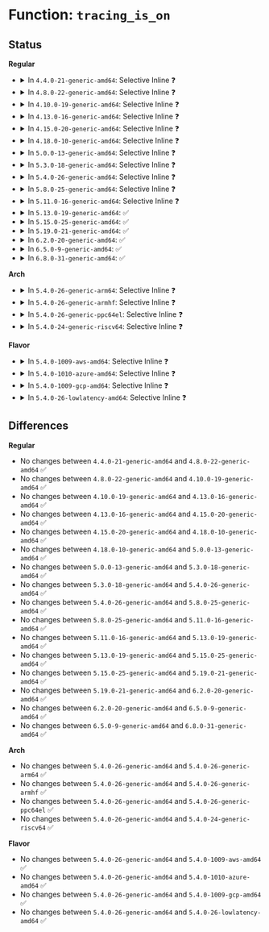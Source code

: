 # Function: <code>tracing_is_on</code>

## Status
<b>Regular</b>
<ul>
<li>
<details>
<summary>In <code>4.4.0-21-generic-amd64</code>: Selective Inline ❓</summary>

```c
int tracing_is_on()
```

```json
{
  "name": "tracing_is_on",
  "collision_type": "Unique Global",
  "inline_type": "Selective",
  "funcs": [
    {
      "addr": 18446744071580199696,
      "name": "tracing_is_on",
      "external": true,
      "loc": "kernel/trace/trace.c:825",
      "file": "kernel/trace/trace.c",
      "inline": "not declared, inlined",
      "caller_inline": [],
      "caller_func": [
        "kernel/debug/debug_core.c:kgdb_cpu_enter",
        "kernel/trace/trace_functions.c:ftrace_stacktrace_count",
        "kernel/trace/trace_functions.c:ftrace_traceoff",
        "kernel/trace/trace_functions.c:update_traceon_count",
        "kernel/trace/trace_functions.c:ftrace_traceon",
        "kernel/trace/trace_events_trigger.c:traceoff_trigger",
        "kernel/trace/trace_events_trigger.c:traceon_trigger"
      ]
    }
  ],
  "symbols": [
    {
      "addr": 18446744071580199696,
      "name": "tracing_is_on",
      "section": ".text",
      "bind": "STB_GLOBAL",
      "size": 37
    }
  ]
}
```
</details>
</li>
<li>
<details>
<summary>In <code>4.8.0-22-generic-amd64</code>: Selective Inline ❓</summary>

```c
int tracing_is_on()
```

```json
{
  "name": "tracing_is_on",
  "collision_type": "Unique Global",
  "inline_type": "Selective",
  "funcs": [
    {
      "addr": 18446744071580235520,
      "name": "tracing_is_on",
      "external": true,
      "loc": "kernel/trace/trace.c:1060",
      "file": "kernel/trace/trace.c",
      "inline": "not declared, inlined",
      "caller_inline": [],
      "caller_func": [
        "kernel/debug/debug_core.c:kgdb_cpu_enter",
        "kernel/trace/trace_functions.c:ftrace_stacktrace_count",
        "kernel/trace/trace_functions.c:ftrace_traceoff",
        "kernel/trace/trace_functions.c:ftrace_traceon",
        "kernel/trace/trace_functions.c:update_traceon_count",
        "kernel/trace/trace_events_trigger.c:traceoff_trigger",
        "kernel/trace/trace_events_trigger.c:traceon_trigger"
      ]
    }
  ],
  "symbols": [
    {
      "addr": 18446744071580235520,
      "name": "tracing_is_on",
      "section": ".text",
      "bind": "STB_GLOBAL",
      "size": 37
    }
  ]
}
```
</details>
</li>
<li>
<details>
<summary>In <code>4.10.0-19-generic-amd64</code>: Selective Inline ❓</summary>

```c
int tracing_is_on()
```

```json
{
  "name": "tracing_is_on",
  "collision_type": "Unique Global",
  "inline_type": "Selective",
  "funcs": [
    {
      "addr": 18446744071580276960,
      "name": "tracing_is_on",
      "external": true,
      "loc": "kernel/trace/trace.c:1103",
      "file": "kernel/trace/trace.c",
      "inline": "not declared, inlined",
      "caller_inline": [],
      "caller_func": [
        "kernel/debug/debug_core.c:kgdb_cpu_enter",
        "kernel/trace/trace_functions.c:ftrace_stacktrace_count",
        "kernel/trace/trace_functions.c:ftrace_traceoff",
        "kernel/trace/trace_functions.c:ftrace_traceon",
        "kernel/trace/trace_functions.c:update_traceon_count",
        "kernel/trace/trace_events_trigger.c:traceoff_trigger",
        "kernel/trace/trace_events_trigger.c:traceon_trigger"
      ]
    }
  ],
  "symbols": [
    {
      "addr": 18446744071580276960,
      "name": "tracing_is_on",
      "section": ".text",
      "bind": "STB_GLOBAL",
      "size": 37
    }
  ]
}
```
</details>
</li>
<li>
<details>
<summary>In <code>4.13.0-16-generic-amd64</code>: Selective Inline ❓</summary>

```c
int tracing_is_on()
```

```json
{
  "name": "tracing_is_on",
  "collision_type": "Unique Global",
  "inline_type": "Selective",
  "funcs": [
    {
      "addr": 18446744071580289568,
      "name": "tracing_is_on",
      "external": true,
      "loc": "kernel/trace/trace.c:1101",
      "file": "kernel/trace/trace.c",
      "inline": "not declared, inlined",
      "caller_inline": [],
      "caller_func": [
        "kernel/debug/debug_core.c:kgdb_cpu_enter",
        "kernel/trace/trace_events_trigger.c:traceoff_trigger",
        "kernel/trace/trace_events_trigger.c:traceon_trigger"
      ]
    }
  ],
  "symbols": [
    {
      "addr": 18446744071580289568,
      "name": "tracing_is_on",
      "section": ".text",
      "bind": "STB_GLOBAL",
      "size": 37
    }
  ]
}
```
</details>
</li>
<li>
<details>
<summary>In <code>4.15.0-20-generic-amd64</code>: Selective Inline ❓</summary>

```c
int tracing_is_on()
```

```json
{
  "name": "tracing_is_on",
  "collision_type": "Unique Global",
  "inline_type": "Selective",
  "funcs": [
    {
      "addr": 18446744071580343008,
      "name": "tracing_is_on",
      "external": true,
      "loc": "kernel/trace/trace.c:1101",
      "file": "kernel/trace/trace.c",
      "inline": "not declared, inlined",
      "caller_inline": [],
      "caller_func": [
        "kernel/debug/debug_core.c:kgdb_cpu_enter",
        "kernel/trace/trace_events_trigger.c:traceoff_trigger",
        "kernel/trace/trace_events_trigger.c:traceon_trigger"
      ]
    }
  ],
  "symbols": [
    {
      "addr": 18446744071580343008,
      "name": "tracing_is_on",
      "section": ".text",
      "bind": "STB_GLOBAL",
      "size": 37
    }
  ]
}
```
</details>
</li>
<li>
<details>
<summary>In <code>4.18.0-10-generic-amd64</code>: Selective Inline ❓</summary>

```c
int tracing_is_on()
```

```json
{
  "name": "tracing_is_on",
  "collision_type": "Unique Global",
  "inline_type": "Selective",
  "funcs": [
    {
      "addr": 18446744071580404032,
      "name": "tracing_is_on",
      "external": true,
      "loc": "kernel/trace/trace.c:1100",
      "file": "kernel/trace/trace.c",
      "inline": "not declared, inlined",
      "caller_inline": [],
      "caller_func": [
        "kernel/debug/debug_core.c:kgdb_cpu_enter",
        "kernel/trace/trace_events_trigger.c:traceoff_trigger",
        "kernel/trace/trace_events_trigger.c:traceon_trigger"
      ]
    }
  ],
  "symbols": [
    {
      "addr": 18446744071580404032,
      "name": "tracing_is_on",
      "section": ".text",
      "bind": "STB_GLOBAL",
      "size": 37
    }
  ]
}
```
</details>
</li>
<li>
<details>
<summary>In <code>5.0.0-13-generic-amd64</code>: Selective Inline ❓</summary>

```c
int tracing_is_on()
```

```json
{
  "name": "tracing_is_on",
  "collision_type": "Unique Global",
  "inline_type": "Selective",
  "funcs": [
    {
      "addr": 18446744071580459328,
      "name": "tracing_is_on",
      "external": true,
      "loc": "kernel/trace/trace.c:1101",
      "file": "kernel/trace/trace.c",
      "inline": "not declared, inlined",
      "caller_inline": [],
      "caller_func": [
        "kernel/debug/debug_core.c:kgdb_cpu_enter",
        "kernel/trace/trace_events_trigger.c:traceoff_trigger",
        "kernel/trace/trace_events_trigger.c:traceon_trigger"
      ]
    }
  ],
  "symbols": [
    {
      "addr": 18446744071580459328,
      "name": "tracing_is_on",
      "section": ".text",
      "bind": "STB_GLOBAL",
      "size": 40
    }
  ]
}
```
</details>
</li>
<li>
<details>
<summary>In <code>5.3.0-18-generic-amd64</code>: Selective Inline ❓</summary>

```c
int tracing_is_on()
```

```json
{
  "name": "tracing_is_on",
  "collision_type": "Unique Global",
  "inline_type": "Selective",
  "funcs": [
    {
      "addr": 18446744071580514384,
      "name": "tracing_is_on",
      "external": true,
      "loc": "kernel/trace/trace.c:1272",
      "file": "kernel/trace/trace.c",
      "inline": "not declared, inlined",
      "caller_inline": [],
      "caller_func": [
        "kernel/debug/debug_core.c:kgdb_cpu_enter",
        "kernel/trace/trace_events_trigger.c:traceoff_trigger",
        "kernel/trace/trace_events_trigger.c:traceon_trigger"
      ]
    }
  ],
  "symbols": [
    {
      "addr": 18446744071580514384,
      "name": "tracing_is_on",
      "section": ".text",
      "bind": "STB_GLOBAL",
      "size": 40
    }
  ]
}
```
</details>
</li>
<li>
<details>
<summary>In <code>5.4.0-26-generic-amd64</code>: Selective Inline ❓</summary>

```c
int tracing_is_on()
```

```json
{
  "name": "tracing_is_on",
  "collision_type": "Unique Global",
  "inline_type": "Selective",
  "funcs": [
    {
      "addr": 18446744071580561936,
      "name": "tracing_is_on",
      "external": true,
      "loc": "kernel/trace/trace.c:1290",
      "file": "kernel/trace/trace.c",
      "inline": "not declared, inlined",
      "caller_inline": [],
      "caller_func": [
        "kernel/debug/debug_core.c:kgdb_cpu_enter",
        "kernel/trace/trace_events_trigger.c:traceoff_trigger",
        "kernel/trace/trace_events_trigger.c:traceon_trigger"
      ]
    }
  ],
  "symbols": [
    {
      "addr": 18446744071580561936,
      "name": "tracing_is_on",
      "section": ".text",
      "bind": "STB_GLOBAL",
      "size": 40
    }
  ]
}
```
</details>
</li>
<li>
<details>
<summary>In <code>5.8.0-25-generic-amd64</code>: Selective Inline ❓</summary>

```c
int tracing_is_on()
```

```json
{
  "name": "tracing_is_on",
  "collision_type": "Unique Global",
  "inline_type": "Selective",
  "funcs": [
    {
      "addr": 18446744071580684003,
      "name": "tracing_is_on",
      "external": true,
      "loc": "kernel/trace/trace.c:1325",
      "file": "kernel/trace/trace.c",
      "inline": "not declared, inlined",
      "caller_inline": [
        "kernel/trace/trace.c:tracing_record_tgid",
        "kernel/trace/trace.c:tracing_record_taskinfo_sched_switch"
      ],
      "caller_func": [
        "kernel/debug/debug_core.c:kgdb_cpu_enter",
        "kernel/trace/trace_events_trigger.c:traceoff_trigger",
        "kernel/trace/trace_events_trigger.c:traceon_trigger"
      ]
    }
  ],
  "symbols": [
    {
      "addr": 18446744071580663328,
      "name": "tracing_is_on",
      "section": ".text",
      "bind": "STB_GLOBAL",
      "size": 40
    }
  ]
}
```
</details>
</li>
<li>
<details>
<summary>In <code>5.11.0-16-generic-amd64</code>: Selective Inline ❓</summary>

```c
int tracing_is_on()
```

```json
{
  "name": "tracing_is_on",
  "collision_type": "Unique Global",
  "inline_type": "Selective",
  "funcs": [
    {
      "addr": 18446744071580674835,
      "name": "tracing_is_on",
      "external": true,
      "loc": "kernel/trace/trace.c:1476",
      "file": "kernel/trace/trace.c",
      "inline": "not declared, inlined",
      "caller_inline": [
        "kernel/trace/trace.c:tracing_record_tgid",
        "kernel/trace/trace.c:tracing_record_taskinfo_sched_switch"
      ],
      "caller_func": [
        "kernel/debug/debug_core.c:kgdb_cpu_enter",
        "kernel/trace/trace_events_trigger.c:traceoff_trigger",
        "kernel/trace/trace_events_trigger.c:traceon_trigger"
      ]
    }
  ],
  "symbols": [
    {
      "addr": 18446744071580654128,
      "name": "tracing_is_on",
      "section": ".text",
      "bind": "STB_GLOBAL",
      "size": 40
    }
  ]
}
```
</details>
</li>
<li>
<details>
<summary>In <code>5.13.0-19-generic-amd64</code>: ✅</summary>

```c
int tracing_is_on()
```

```json
{
  "name": "tracing_is_on",
  "collision_type": "Unique Global",
  "inline_type": "No",
  "funcs": [
    {
      "addr": 18446744071580655584,
      "name": "tracing_is_on",
      "external": true,
      "loc": "kernel/trace/trace.c:1473",
      "file": "kernel/trace/trace.c",
      "inline": "seen, unknown",
      "caller_inline": [],
      "caller_func": [
        "kernel/debug/debug_core.c:kgdb_cpu_enter",
        "kernel/trace/trace_events_trigger.c:traceoff_trigger",
        "kernel/trace/trace_events_trigger.c:traceon_trigger"
      ]
    }
  ],
  "symbols": [
    {
      "addr": 18446744071580655584,
      "name": "tracing_is_on",
      "section": ".text",
      "bind": "STB_GLOBAL",
      "size": 40
    }
  ]
}
```
</details>
</li>
<li>
<details>
<summary>In <code>5.15.0-25-generic-amd64</code>: ✅</summary>

```c
int tracing_is_on()
```

```json
{
  "name": "tracing_is_on",
  "collision_type": "Unique Global",
  "inline_type": "No",
  "funcs": [
    {
      "addr": 18446744071580829776,
      "name": "tracing_is_on",
      "external": true,
      "loc": "kernel/trace/trace.c:1486",
      "file": "kernel/trace/trace.c",
      "inline": "seen, unknown",
      "caller_inline": [],
      "caller_func": [
        "kernel/debug/debug_core.c:kgdb_cpu_enter",
        "kernel/trace/trace_events_trigger.c:traceoff_count_trigger",
        "kernel/trace/trace_events_trigger.c:traceon_count_trigger"
      ]
    }
  ],
  "symbols": [
    {
      "addr": 18446744071580829776,
      "name": "tracing_is_on",
      "section": ".text",
      "bind": "STB_GLOBAL",
      "size": 40
    }
  ]
}
```
</details>
</li>
<li>
<details>
<summary>In <code>5.19.0-21-generic-amd64</code>: ✅</summary>

```c
int tracing_is_on()
```

```json
{
  "name": "tracing_is_on",
  "collision_type": "Unique Global",
  "inline_type": "No",
  "funcs": [
    {
      "addr": 18446744071581055856,
      "name": "tracing_is_on",
      "external": true,
      "loc": "kernel/trace/trace.c:1476",
      "file": "kernel/trace/trace.c",
      "inline": "seen, unknown",
      "caller_inline": [],
      "caller_func": [
        "kernel/debug/debug_core.c:kgdb_cpu_enter",
        "kernel/trace/trace_events_trigger.c:traceoff_count_trigger",
        "kernel/trace/trace_events_trigger.c:traceon_count_trigger"
      ]
    }
  ],
  "symbols": [
    {
      "addr": 18446744071581055856,
      "name": "tracing_is_on",
      "section": ".text",
      "bind": "STB_GLOBAL",
      "size": 56
    }
  ]
}
```
</details>
</li>
<li>
<details>
<summary>In <code>6.2.0-20-generic-amd64</code>: ✅</summary>

```c
int tracing_is_on()
```

```json
{
  "name": "tracing_is_on",
  "collision_type": "Unique Global",
  "inline_type": "No",
  "funcs": [
    {
      "addr": 18446744071581357792,
      "name": "tracing_is_on",
      "external": true,
      "loc": "kernel/trace/trace.c:1482",
      "file": "kernel/trace/trace.c",
      "inline": "seen, unknown",
      "caller_inline": [],
      "caller_func": [
        "kernel/debug/debug_core.c:kgdb_cpu_enter",
        "kernel/trace/trace_events_trigger.c:traceoff_count_trigger",
        "kernel/trace/trace_events_trigger.c:traceon_count_trigger"
      ]
    }
  ],
  "symbols": [
    {
      "addr": 18446744071581357792,
      "name": "tracing_is_on",
      "section": ".text",
      "bind": "STB_GLOBAL",
      "size": 56
    }
  ]
}
```
</details>
</li>
<li>
<details>
<summary>In <code>6.5.0-9-generic-amd64</code>: ✅</summary>

```c
int tracing_is_on()
```

```json
{
  "name": "tracing_is_on",
  "collision_type": "Unique Global",
  "inline_type": "No",
  "funcs": [
    {
      "addr": 18446744071581452288,
      "name": "tracing_is_on",
      "external": true,
      "loc": "kernel/trace/trace.c:1533",
      "file": "kernel/trace/trace.c",
      "inline": "seen, unknown",
      "caller_inline": [],
      "caller_func": [
        "kernel/debug/debug_core.c:kgdb_cpu_enter",
        "kernel/trace/trace_events_trigger.c:traceoff_count_trigger",
        "kernel/trace/trace_events_trigger.c:traceon_count_trigger"
      ]
    }
  ],
  "symbols": [
    {
      "addr": 18446744071581452288,
      "name": "tracing_is_on",
      "section": ".text",
      "bind": "STB_GLOBAL",
      "size": 56
    }
  ]
}
```
</details>
</li>
<li>
<details>
<summary>In <code>6.8.0-31-generic-amd64</code>: ✅</summary>

```c
int tracing_is_on()
```

```json
{
  "name": "tracing_is_on",
  "collision_type": "Unique Global",
  "inline_type": "No",
  "funcs": [
    {
      "addr": 18446744071581562096,
      "name": "tracing_is_on",
      "external": true,
      "loc": "kernel/trace/trace.c:1543",
      "file": "kernel/trace/trace.c",
      "inline": "seen, unknown",
      "caller_inline": [],
      "caller_func": [
        "kernel/debug/debug_core.c:kgdb_cpu_enter",
        "kernel/trace/trace_events_trigger.c:traceoff_count_trigger",
        "kernel/trace/trace_events_trigger.c:traceon_count_trigger"
      ]
    }
  ],
  "symbols": [
    {
      "addr": 18446744071581562096,
      "name": "tracing_is_on",
      "section": ".text",
      "bind": "STB_GLOBAL",
      "size": 56
    }
  ]
}
```
</details>
</li>
</ul>
<b>Arch</b>
<ul>
<li>
<details>
<summary>In <code>5.4.0-26-generic-arm64</code>: Selective Inline ❓</summary>

```c
int tracing_is_on()
```

```json
{
  "name": "tracing_is_on",
  "collision_type": "Unique Global",
  "inline_type": "Selective",
  "funcs": [
    {
      "addr": 18446603336491852848,
      "name": "tracing_is_on",
      "external": true,
      "loc": "kernel/trace/trace.c:1290",
      "file": "kernel/trace/trace.c",
      "inline": "not declared, inlined",
      "caller_inline": [],
      "caller_func": [
        "kernel/debug/debug_core.c:kgdb_cpu_enter",
        "kernel/trace/trace_events_trigger.c:traceoff_trigger",
        "kernel/trace/trace_events_trigger.c:traceon_trigger"
      ]
    }
  ],
  "symbols": [
    {
      "addr": 18446603336491852848,
      "name": "tracing_is_on",
      "section": ".text",
      "bind": "STB_GLOBAL",
      "size": 56
    }
  ]
}
```
</details>
</li>
<li>
<details>
<summary>In <code>5.4.0-26-generic-armhf</code>: Selective Inline ❓</summary>

```c
int tracing_is_on()
```

```json
{
  "name": "tracing_is_on",
  "collision_type": "Unique Global",
  "inline_type": "Selective",
  "funcs": [
    {
      "addr": 3225797396,
      "name": "tracing_is_on",
      "external": true,
      "loc": "kernel/trace/trace.c:1290",
      "file": "kernel/trace/trace.c",
      "inline": "not declared, inlined",
      "caller_inline": [],
      "caller_func": [
        "kernel/debug/debug_core.c:kgdb_cpu_enter",
        "kernel/trace/trace_events_trigger.c:traceoff_trigger",
        "kernel/trace/trace_events_trigger.c:traceon_trigger"
      ]
    }
  ],
  "symbols": [
    {
      "addr": 3225797396,
      "name": "tracing_is_on",
      "section": ".text",
      "bind": "STB_GLOBAL",
      "size": 56
    }
  ]
}
```
</details>
</li>
<li>
<details>
<summary>In <code>5.4.0-26-generic-ppc64el</code>: Selective Inline ❓</summary>

```c
int tracing_is_on()
```

```json
{
  "name": "tracing_is_on",
  "collision_type": "Unique Global",
  "inline_type": "Selective",
  "funcs": [
    {
      "addr": 13835058055284921728,
      "name": "tracing_is_on",
      "external": true,
      "loc": "kernel/trace/trace.c:1290",
      "file": "kernel/trace/trace.c",
      "inline": "not declared, inlined",
      "caller_inline": [],
      "caller_func": [
        "arch/powerpc/xmon/xmon.c:xmon_core",
        "kernel/debug/debug_core.c:kgdb_cpu_enter",
        "kernel/trace/trace_events_trigger.c:traceoff_trigger",
        "kernel/trace/trace_events_trigger.c:traceon_trigger"
      ]
    }
  ],
  "symbols": [
    {
      "addr": 13835058055284921728,
      "name": "tracing_is_on",
      "section": ".text",
      "bind": "STB_GLOBAL",
      "size": 88
    }
  ]
}
```
</details>
</li>
<li>
<details>
<summary>In <code>5.4.0-24-generic-riscv64</code>: Selective Inline ❓</summary>

```c
int tracing_is_on()
```

```json
{
  "name": "tracing_is_on",
  "collision_type": "Unique Global",
  "inline_type": "Selective",
  "funcs": [
    {
      "addr": 18446743936272150276,
      "name": "tracing_is_on",
      "external": true,
      "loc": "kernel/trace/trace.c:1290",
      "file": "kernel/trace/trace.c",
      "inline": "not declared, inlined",
      "caller_inline": [],
      "caller_func": [
        "kernel/trace/trace_events_trigger.c:traceoff_trigger",
        "kernel/trace/trace_events_trigger.c:traceon_trigger"
      ]
    }
  ],
  "symbols": [
    {
      "addr": 18446743936272150276,
      "name": "tracing_is_on",
      "section": ".text",
      "bind": "STB_GLOBAL",
      "size": 50
    }
  ]
}
```
</details>
</li>
</ul>
<b>Flavor</b>
<ul>
<li>
<details>
<summary>In <code>5.4.0-1009-aws-amd64</code>: Selective Inline ❓</summary>

```c
int tracing_is_on()
```

```json
{
  "name": "tracing_is_on",
  "collision_type": "Unique Global",
  "inline_type": "Selective",
  "funcs": [
    {
      "addr": 18446744071580530736,
      "name": "tracing_is_on",
      "external": true,
      "loc": "kernel/trace/trace.c:1290",
      "file": "kernel/trace/trace.c",
      "inline": "not declared, inlined",
      "caller_inline": [],
      "caller_func": [
        "kernel/debug/debug_core.c:kgdb_cpu_enter",
        "kernel/trace/trace_events_trigger.c:traceoff_trigger",
        "kernel/trace/trace_events_trigger.c:traceon_trigger"
      ]
    }
  ],
  "symbols": [
    {
      "addr": 18446744071580530736,
      "name": "tracing_is_on",
      "section": ".text",
      "bind": "STB_GLOBAL",
      "size": 40
    }
  ]
}
```
</details>
</li>
<li>
<details>
<summary>In <code>5.4.0-1010-azure-amd64</code>: Selective Inline ❓</summary>

```c
int tracing_is_on()
```

```json
{
  "name": "tracing_is_on",
  "collision_type": "Unique Global",
  "inline_type": "Selective",
  "funcs": [
    {
      "addr": 18446744071580477616,
      "name": "tracing_is_on",
      "external": true,
      "loc": "kernel/trace/trace.c:1290",
      "file": "kernel/trace/trace.c",
      "inline": "not declared, inlined",
      "caller_inline": [],
      "caller_func": [
        "kernel/debug/debug_core.c:kgdb_cpu_enter",
        "kernel/trace/trace_events_trigger.c:traceoff_trigger",
        "kernel/trace/trace_events_trigger.c:traceon_trigger"
      ]
    }
  ],
  "symbols": [
    {
      "addr": 18446744071580477616,
      "name": "tracing_is_on",
      "section": ".text",
      "bind": "STB_GLOBAL",
      "size": 40
    }
  ]
}
```
</details>
</li>
<li>
<details>
<summary>In <code>5.4.0-1009-gcp-amd64</code>: Selective Inline ❓</summary>

```c
int tracing_is_on()
```

```json
{
  "name": "tracing_is_on",
  "collision_type": "Unique Global",
  "inline_type": "Selective",
  "funcs": [
    {
      "addr": 18446744071580521984,
      "name": "tracing_is_on",
      "external": true,
      "loc": "kernel/trace/trace.c:1290",
      "file": "kernel/trace/trace.c",
      "inline": "not declared, inlined",
      "caller_inline": [],
      "caller_func": [
        "kernel/debug/debug_core.c:kgdb_cpu_enter",
        "kernel/trace/trace_events_trigger.c:traceoff_trigger",
        "kernel/trace/trace_events_trigger.c:traceon_trigger"
      ]
    }
  ],
  "symbols": [
    {
      "addr": 18446744071580521984,
      "name": "tracing_is_on",
      "section": ".text",
      "bind": "STB_GLOBAL",
      "size": 40
    }
  ]
}
```
</details>
</li>
<li>
<details>
<summary>In <code>5.4.0-26-lowlatency-amd64</code>: Selective Inline ❓</summary>

```c
int tracing_is_on()
```

```json
{
  "name": "tracing_is_on",
  "collision_type": "Unique Global",
  "inline_type": "Selective",
  "funcs": [
    {
      "addr": 18446744071580578464,
      "name": "tracing_is_on",
      "external": true,
      "loc": "kernel/trace/trace.c:1290",
      "file": "kernel/trace/trace.c",
      "inline": "not declared, inlined",
      "caller_inline": [],
      "caller_func": [
        "kernel/debug/debug_core.c:kgdb_cpu_enter",
        "kernel/trace/trace_events_trigger.c:traceoff_trigger",
        "kernel/trace/trace_events_trigger.c:traceon_trigger"
      ]
    }
  ],
  "symbols": [
    {
      "addr": 18446744071580578464,
      "name": "tracing_is_on",
      "section": ".text",
      "bind": "STB_GLOBAL",
      "size": 40
    }
  ]
}
```
</details>
</li>
</ul>

## Differences
<b>Regular</b>
<ul>
<li>
No changes between <code>4.4.0-21-generic-amd64</code> and <code>4.8.0-22-generic-amd64</code> ✅
</li>
<li>
No changes between <code>4.8.0-22-generic-amd64</code> and <code>4.10.0-19-generic-amd64</code> ✅
</li>
<li>
No changes between <code>4.10.0-19-generic-amd64</code> and <code>4.13.0-16-generic-amd64</code> ✅
</li>
<li>
No changes between <code>4.13.0-16-generic-amd64</code> and <code>4.15.0-20-generic-amd64</code> ✅
</li>
<li>
No changes between <code>4.15.0-20-generic-amd64</code> and <code>4.18.0-10-generic-amd64</code> ✅
</li>
<li>
No changes between <code>4.18.0-10-generic-amd64</code> and <code>5.0.0-13-generic-amd64</code> ✅
</li>
<li>
No changes between <code>5.0.0-13-generic-amd64</code> and <code>5.3.0-18-generic-amd64</code> ✅
</li>
<li>
No changes between <code>5.3.0-18-generic-amd64</code> and <code>5.4.0-26-generic-amd64</code> ✅
</li>
<li>
No changes between <code>5.4.0-26-generic-amd64</code> and <code>5.8.0-25-generic-amd64</code> ✅
</li>
<li>
No changes between <code>5.8.0-25-generic-amd64</code> and <code>5.11.0-16-generic-amd64</code> ✅
</li>
<li>
No changes between <code>5.11.0-16-generic-amd64</code> and <code>5.13.0-19-generic-amd64</code> ✅
</li>
<li>
No changes between <code>5.13.0-19-generic-amd64</code> and <code>5.15.0-25-generic-amd64</code> ✅
</li>
<li>
No changes between <code>5.15.0-25-generic-amd64</code> and <code>5.19.0-21-generic-amd64</code> ✅
</li>
<li>
No changes between <code>5.19.0-21-generic-amd64</code> and <code>6.2.0-20-generic-amd64</code> ✅
</li>
<li>
No changes between <code>6.2.0-20-generic-amd64</code> and <code>6.5.0-9-generic-amd64</code> ✅
</li>
<li>
No changes between <code>6.5.0-9-generic-amd64</code> and <code>6.8.0-31-generic-amd64</code> ✅
</li>
</ul>
<b>Arch</b>
<ul>
<li>
No changes between <code>5.4.0-26-generic-amd64</code> and <code>5.4.0-26-generic-arm64</code> ✅
</li>
<li>
No changes between <code>5.4.0-26-generic-amd64</code> and <code>5.4.0-26-generic-armhf</code> ✅
</li>
<li>
No changes between <code>5.4.0-26-generic-amd64</code> and <code>5.4.0-26-generic-ppc64el</code> ✅
</li>
<li>
No changes between <code>5.4.0-26-generic-amd64</code> and <code>5.4.0-24-generic-riscv64</code> ✅
</li>
</ul>
<b>Flavor</b>
<ul>
<li>
No changes between <code>5.4.0-26-generic-amd64</code> and <code>5.4.0-1009-aws-amd64</code> ✅
</li>
<li>
No changes between <code>5.4.0-26-generic-amd64</code> and <code>5.4.0-1010-azure-amd64</code> ✅
</li>
<li>
No changes between <code>5.4.0-26-generic-amd64</code> and <code>5.4.0-1009-gcp-amd64</code> ✅
</li>
<li>
No changes between <code>5.4.0-26-generic-amd64</code> and <code>5.4.0-26-lowlatency-amd64</code> ✅
</li>
</ul>
